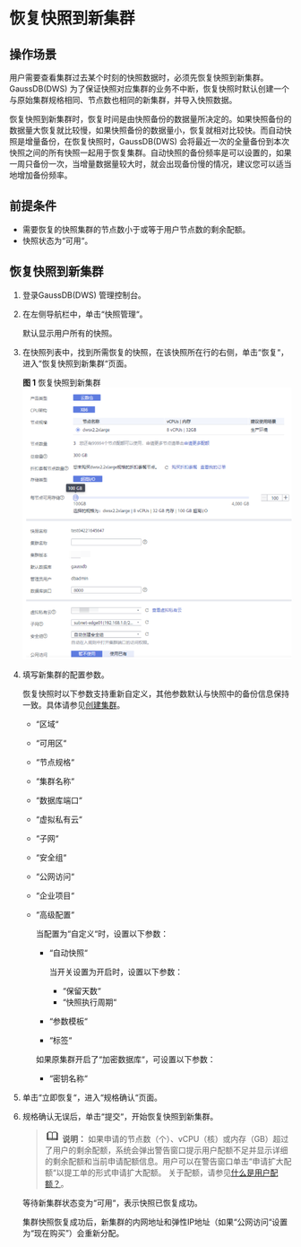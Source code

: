 # 恢复快照到新集群<a name="ZH-CN_TOPIC_0000001098976668"></a>

## 操作场景<a name="section5077928895949"></a>

用户需要查看集群过去某个时刻的快照数据时，必须先恢复快照到新集群。GaussDB\(DWS\) 为了保证快照对应集群的业务不中断，恢复快照时默认创建一个与原始集群规格相同、节点数也相同的新集群，并导入快照数据。

恢复快照到新集群时，恢复时间是由快照备份的数据量所决定的。如果快照备份的数据量大恢复就比较慢，如果快照备份的数据量小，恢复就相对比较快。而自动快照是增量备份，在恢复快照时，GaussDB\(DWS\) 会将最近一次的全量备份到本次快照之间的所有快照一起用于恢复集群。自动快照的备份频率是可以设置的，如果一周只备份一次，当增量数据量较大时，就会出现备份慢的情况，建议您可以适当地增加备份频率。

## 前提条件<a name="section6649278810248"></a>

-   需要恢复的快照集群的节点数小于或等于用户节点数的剩余配额。
-   快照状态为“可用“。

## 恢复快照到新集群<a name="section1075799010355"></a>

1.  登录GaussDB\(DWS\) 管理控制台。
2.  在左侧导航栏中，单击“快照管理“。

    默认显示用户所有的快照。

3.  在快照列表中，找到所需恢复的快照，在该快照所在行的右侧，单击“恢复“，进入“恢复快照到新集群“页面。

    **图 1**  恢复快照到新集群<a name="fig1269304163214"></a>  
    ![](figures/恢复快照到新集群.png "恢复快照到新集群")

4.  填写新集群的配置参数。

    恢复快照时以下参数支持重新自定义，其他参数默认与快照中的备份信息保持一致。具体请参见[创建集群](创建集群.md)。

    -   “区域“
    -   “可用区“
    -   “节点规格“
    -   “集群名称“
    -   “数据库端口“
    -   “虚拟私有云“
    -   “子网“
    -   “安全组“
    -   “公网访问“
    -   “企业项目“
    -   “高级配置“

        当配置为“自定义“时，设置以下参数：

        -   “自动快照“

            当开关设置为开启时，设置以下参数：

            -   “保留天数“
            -   “快照执行周期“

        -   “参数模板“
        -   “标签“

        如果原集群开启了“加密数据库“，可设置以下参数：

        -   “密钥名称“

5.  单击“立即恢复“，进入“规格确认“页面。
6.  规格确认无误后，单击“提交“，开始恢复快照到新集群。

    >![](public_sys-resources/icon-note.gif) **说明：** 
    >如果申请的节点数（个）、vCPU（核）或内存（GB）超过了用户的剩余配额，系统会弹出警告窗口提示用户配额不足并显示详细的剩余配额和当前申请配额信息。用户可以在警告窗口单击“申请扩大配额“以提工单的形式申请扩大配额。
    >关于配额，请参见[什么是用户配额？](https://support.huaweicloud.com/dws_faq/dws_03_0034.html)。

    等待新集群状态变为“可用“，表示快照已恢复成功。

    集群快照恢复成功后，新集群的内网地址和弹性IP地址（如果“公网访问“设置为“现在购买”）会重新分配。


